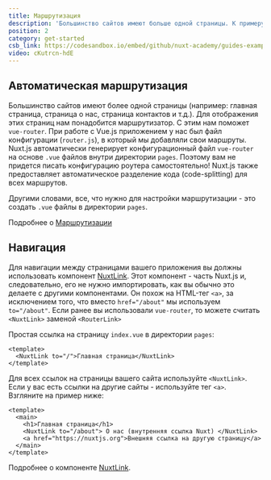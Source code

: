 ```yaml
---
title: Маршрутизация
description: 'Большинство сайтов имеют больше одной страницы. К примеру: главная страница, страница о нас, страница контактов и т.д. Для показа этих страниц нам понадобится Маршрутизатор.'
position: 2
category: get-started
csb_link: https://codesandbox.io/embed/github/nuxt-academy/guides-examples/tree/master/01_get_started/02_routing?fontsize=14&hidenavigation=1&theme=dark
video: cKutrcn-hdE
---
```


<YouTubeLite :video="video" :title="title" ></YouTubeLite>

## Автоматическая маршрутизация

Большинство сайтов имеют более одной страницы (например: главная страница, страница о нас, страница контактов и т.д.). Для отображения этих страниц нам понадобится маршрутизатор. С этим нам поможет `vue-router`. При работе с Vue.js приложением у нас был файл конфигурации (`router.js`), в который мы добавляли свои маршруты. Nuxt.js автоматически генерирует конфигурационный файл `vue-router` на основе `.vue` файлов внутри директории `pages`. Поэтому вам не придется писать конфигурацию роутера самостоятельно! Nuxt.js также предоставляет автоматическое разделение кода (code-splitting) для всех маршрутов.

Другими словами, все, что нужно для настройки маршрутизации - это создать `.vue` файлы в директории `pages`.

<base-alert type="next">

Подробнее о [Маршрутизации](/docs/2.x/features/file-system-routing)

</base-alert>

## Навигация

Для навигации между страницами вашего приложения вы должны использовать компонент [NuxtLink](/docs/2.x/features/nuxt-components#the-nuxtlink-component). Этот компонент - часть Nuxt.js и, следовательно, его не нужно импортировать, как вы обычно это делаете с другими компонентами. Он похож на HTML-тег `<a>`, за исключением того, что вместо `href="/about"` мы используем `to="/about"`. Если ранее вы использовали `vue-router`, то можете считать `<NuxtLink>` заменой `<RouterLink>`

Простая ссылка на страницу `index.vue` в директории `pages`:

```html{}[pages/index.vue]
<template>
  <NuxtLink to="/">Главная страница</NuxtLink>
</template>
```

Для всех ссылок на страницы вашего сайта используйте `<NuxtLink>`. Если у вас есть ссылки на другие сайты - используйте тег `<a>`. Взгляните на пример ниже:

```html{}[pages/index.vue]
<template>
  <main>
    <h1>Главная страница</h1>
    <NuxtLink to="/about"> О нас (внутренняя ссылка Nuxt) </NuxtLink>
    <a href="https://nuxtjs.org">Внешняя ссылка на другую страницу</a>
  </main>
</template>
```

<app-modal>
  <code-sandbox :src="csb_link"></code-sandbox>
</app-modal>

<base-alert type="next">

Подробнее о компоненте [NuxtLink](/docs/2.x/features/nuxt-components#the-nuxtlink-component).

</base-alert>
